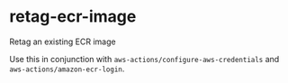 # retag-ecr-image
Retag an existing ECR image

Use this in conjunction with `aws-actions/configure-aws-credentials` and `aws-actions/amazon-ecr-login`. 
